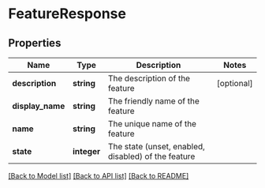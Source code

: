 # FeatureResponse

## Properties
Name | Type | Description | Notes
------------ | ------------- | ------------- | -------------
**description** | **string** | The description of the feature | [optional] 
**display_name** | **string** | The friendly name of the feature | 
**name** | **string** | The unique name of the feature | 
**state** | **integer** | The state (unset, enabled, disabled) of the feature | 

[[Back to Model list]](../README.md#documentation-for-models) [[Back to API list]](../README.md#documentation-for-api-endpoints) [[Back to README]](../README.md)

